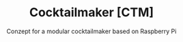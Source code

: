 <h1 align="center">Cocktailmaker [CTM]</h1>
<p align="center">Conzept for a modular cocktailmaker based on Raspberry Pi</p>

<div align="center" >

</div>
